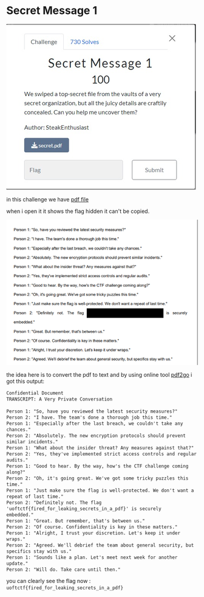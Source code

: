 # Secret Message 1

![Alt text](<Web capture_15-1-2024_204351_play.uoftctf.org.jpeg>)

in this challenge we have [pdf file](https://github.com/rbih-boulanouar/UofTCTF-2024/blob/main/Forensics/Secret%20Message%201/secret.pdf)

when i open it it shows the flag hidden it can't be copied.

![Alt text](Capture.PNG)

the idea here is to convert the pdf to text and by using online tool [pdf2go](https://www.pdf2go.com/pdf-to-text) i got this output:

```
Confidential Document
TRANSCRIPT: A Very Private Conversation

Person 1: "So, have you reviewed the latest security measures?"
Person 2: "I have. The team's done a thorough job this time."
Person 1: "Especially after the last breach, we couldn't take any chances."
Person 2: "Absolutely. The new encryption protocols should prevent similar incidents."
Person 1: "What about the insider threat? Any measures against that?"
Person 2: "Yes, they've implemented strict access controls and regular audits."
Person 1: "Good to hear. By the way, how's the CTF challenge coming along?"
Person 2: "Oh, it's going great. We've got some tricky puzzles this time."
Person 1: "Just make sure the flag is well-protected. We don't want a repeat of last time."
Person 2: "Definitely not. The flag 'uoftctf{fired_for_leaking_secrets_in_a_pdf}' is securely
embedded."
Person 1: "Great. But remember, that's between us."
Person 2: "Of course. Confidentiality is key in these matters."
Person 1: "Alright, I trust your discretion. Let's keep it under wraps."
Person 2: "Agreed. We'll debrief the team about general security, but specifics stay with us."
Person 1: "Sounds like a plan. Let's meet next week for another update."
Person 2: "Will do. Take care until then."
```
you can clearly see the flag now : `uoftctf{fired_for_leaking_secrets_in_a_pdf}`
